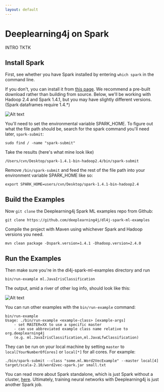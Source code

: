 ```yaml
---
layout: default
---
```


# Deeplearning4j on Spark

INTRO TKTK

## Install Spark

First, see whether you have Spark installed by entering `which spark` in the command line.

If you don't, you can install it from [this page](https://spark.apache.org/downloads.html). We recommend a pre-built download rather than building from source. Below, we'll be working with  Hadoop 2.4 and Spark 1.4.1, but you may have slightly different versions. (Spark dataframes require 1.4.*)

![Alt text](../img/spark_download.png)

You'll need to set the environmental variable SPARK_HOME. To figure out what the file path should be, search for the spark command you'll need later, `spark-submit`:

    sudo find / -name "spark-submit"

Take the results (here's what mine look like)

    /Users/cvn/Desktop/spark-1.4.1-bin-hadoop2.4/bin/spark-submit

Remove `/bin/spark-submit` and feed the rest of the file path into your environment variable SPARK_HOME like so:

    export SPARK_HOME=users/cvn/Desktop/spark-1.4.1-bin-hadoop2.4

## Build the Examples

Now `git clone` the Deeplearning4j Spark ML examples repo from Github:

    git clone https://github.com/deeplearning4j/dl4j-spark-ml-examples

Compile the project with Maven using whichever Spark and Hadoop versions you need. 

    mvn clean package -Dspark.version=1.4.1 -Dhadoop.version=2.4.0

## Run the Examples

Then make sure you're in the dl4j-spark-ml-examples directory and run

    bin/run-example ml.JavaIrisClassification

The output, amid a river of other log info, should look like this:

![Alt text](../img/dl4j_iris_dataframe.png)

You can run other examples with the `bin/run-example` command:

    bin/run-example
    Usage: ./bin/run-example <example-class> [example-args]
        - set MASTER=XX to use a specific master
        - can use abbreviated example class name relative to org.deeplearning4j
        (e.g. ml.JavaIrisClassification,ml.JavaLfwClassification)

They can be run on your local machine by setting `master` to `local[YourNumberOfCores]` or `local[*]` for all cores. For example: 

    ./bin/spark-submit --class "some.ml.Word2VecExample" --master local[4] target/scala-2.10/word2vec-spark.jar small.txt

You can read more about Spark standalone, which is just Spark without a cluster, [here](http://spark.apache.org/docs/latest/spark-standalone.html). Ultimately, training neural networks with Deeplearning4j is just another Spark job. 

